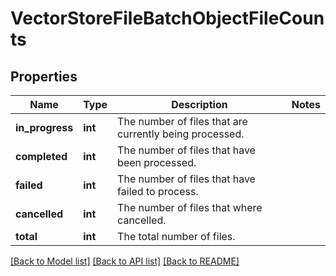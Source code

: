 # VectorStoreFileBatchObjectFileCounts

## Properties
Name | Type | Description | Notes
------------ | ------------- | ------------- | -------------
**in_progress** | **int** | The number of files that are currently being processed. | 
**completed** | **int** | The number of files that have been processed. | 
**failed** | **int** | The number of files that have failed to process. | 
**cancelled** | **int** | The number of files that where cancelled. | 
**total** | **int** | The total number of files. | 

[[Back to Model list]](../README.md#documentation-for-models) [[Back to API list]](../README.md#documentation-for-api-endpoints) [[Back to README]](../README.md)

